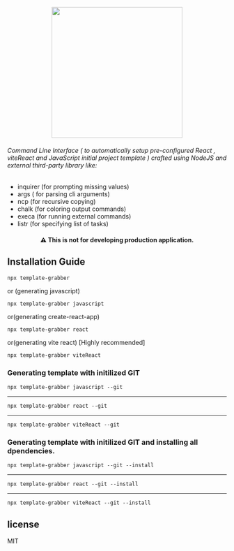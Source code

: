 <p align="center">
<img src="https://user-images.githubusercontent.com/37651620/140489784-3b86e563-7147-4047-9f0f-b9aff991c2d0.png" width=300>
</p>

###### Command Line Interface ( to automatically setup pre-configured React , viteReact and JavaScript initial project template ) crafted using NodeJS and external third-party library like:

- inquirer (for prompting missing values)
- args ( for parsing cli arguments)
- ncp (for recursive copying)
- chalk (for coloring output commands)
- execa (for running external commands)
- listr (for specifying list of tasks)

<h4 align="center">
⚠️ This is not for developing production application.
</h4>

## Installation Guide

```
npx template-grabber

```

or (generating javascript)

```
npx template-grabber javascript

```

or(generating create-react-app)

```
npx template-grabber react

```

or(generating vite react) [Highly recommended]

```
npx template-grabber viteReact

```

### Generating template with initilized GIT

```
npx template-grabber javascript --git

```

---

```
npx template-grabber react --git

```

---

```
npx template-grabber viteReact --git

```

### Generating template with initilized GIT and installing all dpendencies.

```
npx template-grabber javascript --git --install

```

---

```
npx template-grabber react --git --install

```

---

```
npx template-grabber viteReact --git --install

```

## license

MIT
